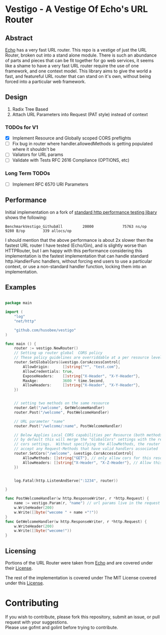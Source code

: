 # Vestigo - A Vestige Of Echo's URL Router

## Abstract

[Echo][echo-main] has a very fast URL router.  This repo is a vestige of just the URL Router,
broken out into a stand alone module.  There is such an abundance of parts and pieces that can be fit
together for go web services, it seems like a shame to have a very fast URL router require the use
of one framework, and one context model.  This library aims to give the world a fast, and featureful
URL router that can stand on it's own, without being forced into a particular web framework.

## Design

1. Radix Tree Based
2. Attach URL Parameters into Request (PAT style) instead of context

### TODOs for V1

- [x] Implement Resource and Globally scoped CORS preflights
- [ ] Fix bug in router where handler.allowedMethods is getting populated where it shouldn't be
- [ ] Valiators for URL params
- [ ] Validate with Tests RFC 2616 Compliance (OPTIONS, etc)

### Long Term TODOs
- [ ] Implement RFC 6570 URI Parameters

## Performance

Initial implementation on a fork of [standard http performance testing libary][http-perf-test] shows the following:

```
BenchmarkVestigo_GithubAll         20000             75763 ns/op            9280 B/op        339 allocs/op
```

I should mention that the above performance is about 2x slower then the fastest URL router I have tested (Echo/Gin), and
is slightly worse than HTTPRouter, but I am happy with this performance considering this implementation is the fastest 
implementation that can handle standard http.HandlerFunc handlers, without forcing end users to use a particular context, 
or use a non-standard handler function, locking them into an implementation.

## Examples

```go

package main

import (
	"log"
	"net/http"

	"github.com/husobee/vestigo"
)

func main () {
    router := vestigo.NewRouter()
    // Setting up router global  CORS policy
    // These policy guidelines are overriddable at a per resource level shown below
	router.SetGlobalCors(&vestigo.CorsAccessControl{
		AllowOrigin:      []string{"*", "test.com"},
		AllowCredentials: true,
		ExposeHeaders:    []string{"X-Header", "X-Y-Header"},
		MaxAge:           3600 * time.Second,
		AllowHeaders:     []string{"X-Header", "X-Y-Header"},
	})


    // setting two methods on the same resource
    router.Get("/welcome", GetWelcomeHandler)
    router.Post("/welcome", PostWelcomeHandler)

    // URL parameter "name"
    router.Post("/welcome/:name", PostWelcomeHandler)

    // Below Applies Local CORS capabilities per Resource (both methods covered)
    // by default this will merge the "GlobalCors" settings with the resource
    // cors settings.  Without specifying the AllowMethods, the router will 
    // accept any Request-Methods that have valid handlers associated
	router.SetCors("/welcome", &vestigo.CorsAccessControl{
		AllowMethods: []string{"GET"}, // only allow cors for this resource on GET calls
		AllowHeaders: []string{"X-Header", "X-Z-Header"}, // Allow this one header for this resource
	})


	log.Fatal(http.ListenAndServe(":1234", router))

}

func PostWelcomeHandler(w http.ResponseWriter, r *http.Request) {
    name := vestigo.Param(r, "name") // url params live in the request
    w.WriteHeader(200)
    w.Write([]byte("wecome " + name +"!"))
}
func GetWelcomeHandler(w http.ResponseWriter, r *http.Request) {
    w.WriteHeader(200)
    w.Write([]byte("wecome!"))
}

```

## Licensing

Portions of the URL Router were taken from [Echo][echo-main] and are covered under their [License][echo-main-license].

The rest of the implementation is covered under The MIT License covered under this [License][vestigo-main-license].

# Contributing

If you wish to contribute, please fork this repository, submit an issue, or pull request with your suggestions.  
Please use gofmt and golint before trying to contribute.


[echo-main]: https://github.com/labstack/echo
[echo-main-license]: https://github.com/labstack/echo/blob/master/LICENSE
[vestigo-main-license]: https://github.com/husobee/vestigo/blob/master/LICENSE
[http-perf-test]: https://github.com/julienschmidt/go-http-routing-benchmark
